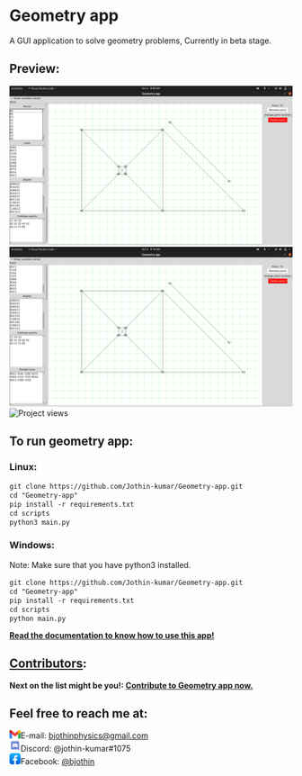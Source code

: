 # Geometry app

A GUI application to solve geometry problems, Currently in beta stage.
## Preview:
![Screenshot of geometry app](https://raw.githubusercontent.com/Jothin-kumar/Geometry-app/master/geometry%20app-1.png)
![Screenshot of geometry app](https://raw.githubusercontent.com/Jothin-kumar/Geometry-app/master/geometry%20app-2.png)
![Project views](https://visitor-badge.glitch.me/badge?page_id=Jothin-kumar.Geometry-app)  
## To run geometry app:
### Linux:
```
git clone https://github.com/Jothin-kumar/Geometry-app.git
cd "Geometry-app"
pip install -r requirements.txt
cd scripts
python3 main.py
```
### Windows:
Note: Make sure that you have python3 installed.
```
git clone https://github.com/Jothin-kumar/Geometry-app.git
cd "Geometry-app"
pip install -r requirements.txt
cd scripts
python main.py
```
**[Read the documentation to know how to use this app!](http://geometry-app.rtfd.io/)**
## [Contributors](https://github.com/Jothin-kumar/Geometry-app/graphs/contributors):
**Next on the list might be you!: [Contribute to Geometry app now.](https://github.com/Jothin-kumar/Geometry-app/blob/master/CONTRIBUTING.md)**
## Feel free to reach me at:
![Email logo](https://github.com/Jothin-kumar/jothin-kumar/blob/main/gmail.png?raw=true)E-mail: [bjothinphysics@gmail.com](mailto:bjothinphysics@gmail.com)  
![Discord logo](https://github.com/Jothin-kumar/jothin-kumar/blob/main/discord.png?raw=true)Discord: @jothin-kumar#1075  
![Facebook logo](https://github.com/Jothin-kumar/jothin-kumar/blob/main/facebook-app.png?raw=true)Facebook: [@bjothin](https://www.facebook.com/bjothin)
